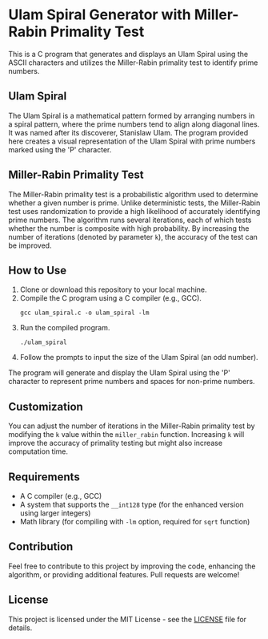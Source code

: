 # Ulam Spiral Generator with Miller-Rabin Primality Test

This is a C program that generates and displays an Ulam Spiral using the ASCII characters and utilizes the Miller-Rabin primality test to identify prime numbers.

## Ulam Spiral

The Ulam Spiral is a mathematical pattern formed by arranging numbers in a spiral pattern, where the prime numbers tend to align along diagonal lines. It was named after its discoverer, Stanislaw Ulam. The program provided here creates a visual representation of the Ulam Spiral with prime numbers marked using the 'P' character.

## Miller-Rabin Primality Test

The Miller-Rabin primality test is a probabilistic algorithm used to determine whether a given number is prime. Unlike deterministic tests, the Miller-Rabin test uses randomization to provide a high likelihood of accurately identifying prime numbers. The algorithm runs several iterations, each of which tests whether the number is composite with high probability. By increasing the number of iterations (denoted by parameter `k`), the accuracy of the test can be improved.

## How to Use

1. Clone or download this repository to your local machine.
2. Compile the C program using a C compiler (e.g., GCC).
   ```shell
   gcc ulam_spiral.c -o ulam_spiral -lm
   ```
3. Run the compiled program.
   ```shell
   ./ulam_spiral
   ```
4. Follow the prompts to input the size of the Ulam Spiral (an odd number).

The program will generate and display the Ulam Spiral using the 'P' character to represent prime numbers and spaces for non-prime numbers.

## Customization

You can adjust the number of iterations in the Miller-Rabin primality test by modifying the `k` value within the `miller_rabin` function. Increasing `k` will improve the accuracy of primality testing but might also increase computation time.

## Requirements

- A C compiler (e.g., GCC)
- A system that supports the `__int128` type (for the enhanced version using larger integers)
- Math library (for compiling with `-lm` option, required for `sqrt` function)

## Contribution

Feel free to contribute to this project by improving the code, enhancing the algorithm, or providing additional features. Pull requests are welcome!

## License

This project is licensed under the MIT License - see the [LICENSE](LICENSE) file for details.


